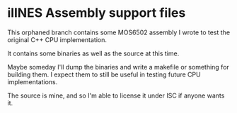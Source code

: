# illNES Assembly support files

This orphaned branch contains some MOS6502 assembly I wrote to test the original C++ CPU implementation.

It contains some binaries as well as the source at this time.

Maybe someday I'll dump the binaries and write a makefile or something for building them. I expect them to still be useful in testing future CPU implementations.

The source is mine, and so I'm able to license it under ISC if anyone wants it.